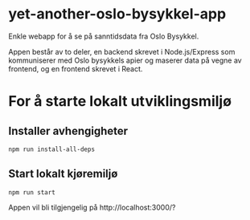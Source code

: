 # yet-another-oslo-bysykkel-app
Enkle webapp for å se på sanntidsdata fra Oslo Bysykkel.

Appen består av to deler, en backend skrevet i Node.js/Express som kommuniserer med Oslo bysykkels apier og maserer data på vegne av frontend, og en  frontend skrevet i React.

# For å starte lokalt utviklingsmiljø
## Installer avhengigheter
```npm run install-all-deps```

## Start lokalt kjøremiljø
```npm run start```

Appen vil bli tilgjengelig på http://localhost:3000/?